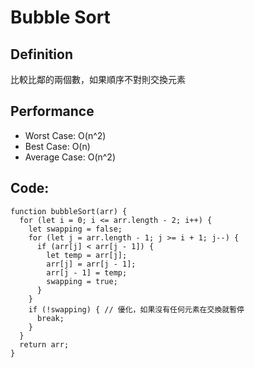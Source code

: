 Bubble Sort
===

## Definition
比較比鄰的兩個數，如果順序不對則交換元素

## Performance
* Worst Case: O(n^2)
* Best Case: O(n)
* Average Case: O(n^2)

## Code:
```
function bubbleSort(arr) {
  for (let i = 0; i <= arr.length - 2; i++) {
    let swapping = false;
    for (let j = arr.length - 1; j >= i + 1; j--) {
      if (arr[j] < arr[j - 1]) {
        let temp = arr[j];
        arr[j] = arr[j - 1];
        arr[j - 1] = temp;
        swapping = true;
      }
    }
    if (!swapping) { // 優化，如果沒有任何元素在交換就暫停
      break;
    }
  }
  return arr;
}
```